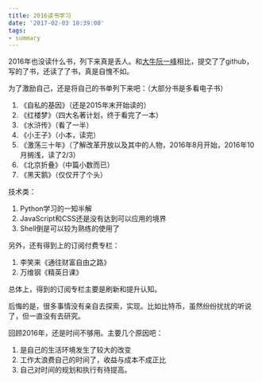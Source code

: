 ```yaml
---
title: 2016读书学习
date: '2017-02-03 10:39:00'
tags:
- summary
---
```


2016年也没读什么书，列下来真是丢人。和<a href="http://www.ruanyifeng.com/blog/2016/12/year_summary.html" target="_blank">大牛阮一峰</a>相比，提交了了github，写的了书，还读了了书，真是自愧不如。

为了激励自己，还是将自己的书单列下来吧：（大部分书是多看电子书）

1. 《自私的基因》（还是2015年末开始读的）
2. 《红楼梦》（四大名著计划，终于看完了一本）
3. 《水浒传》（看了一半）
4. 《小王子》（小本，读完）
5. 《激荡三十年》（了解改革开放以及其中的人物，2016年8月开始，2016年10月搁浅，读了2/3）
6. 《北京折叠》（中篇小数而已）
7. 《黑天鹅》（仅仅开了个头）

技术类：

1. Python学习的一知半解
2. JavaScript和CSS还是没有达到可以应用的境界
3. Shell倒是可以较为熟练的使用了

另外，还有得到上的订阅付费专栏：

1. 李笑来《通往财富自由之路》
2. 万维钢《精英日课》

总体上，得到的订阅专栏主要是刷新和提升认知。

后悔的是，很多事情没有亲自去探索，实现。比如比特币，虽然纷纷扰扰的听说了，但一直没有去研究。

回顾2016年，还是时间不够用。主要几个原因吧：

1. 是自己的生活环境发生了较大的改变
2. 工作太浪费自己的时间了，收益与成本不成正比
3. 自己对时间的规划和执行有待提高。

